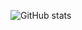 <!--
**Jay-Plumb/jay-plumb** is a ✨ _special_ ✨ repository because its `README.md` (this file) appears on your GitHub profile.
https://github.com/anuraghazra/github-readme-stats
-->

![GitHub stats](https://github-readme-stats.vercel.app/api?username=Jay-Plumb&show_icons=true&bg_color=00000000&rank_icon=github&hide=prs,stars)


